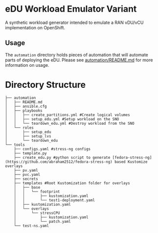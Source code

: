 # eDU Workload Emulator Variant

A synthetic workload generator intended to emulate a RAN vDU/vCU implementation on OpenShift.

## Usage

The `automation` directory holds pieces of automation that will automate parts of deploying the eDU. Please see [automation/README.md](automation/README.md) for more information on usage.

# Directory Structure
```
├── automation
│   ├── README.md
│   ├── ansible.cfg
│   ├── playbooks
│   │   ├── create_partitions.yml #Create logical volumes
│   │   ├── setup_edu.yml #Setup workload on the SNO
│   │   └── teardown_edu.yml #Destroy workload from the SNO
│   └── roles
│       ├── setup_edu
│       ├── setup_lvs
│       └── teardown_edu
└── tools
    ├── configs.yaml #stress-ng configs
    ├── template.py
    ├── create_edu.py #python script to generate [fedora-stress-ng](https://github.com/abraham2512/fedora-stress-ng) based Kustomize overlays
    ├── pv.yaml
    ├── pvc.yaml
    ├── secrets
    ├── templates #Root Kustomization folder for overlays
    │   ├── base
    │   │   └── footprint
    │   │       ├── kustomization.yaml
    │   │       └── test1-deployment.yaml
    │   ├── kustomization.yaml
    │   └── overlays
    │       └── stressCPU
    │           ├── kustomization.yaml
    │           └── patch.yaml
    └── test-ns.yaml
```
